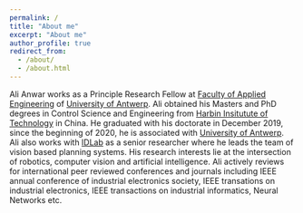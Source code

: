 ```yaml
---
permalink: /
title: "About me"
excerpt: "About me"
author_profile: true
redirect_from: 
  - /about/
  - /about.html
---
```

<!---
Headings:

A data-driven personal website
======
Site-wide configuration
------
**Markdown generator**

Hyperlinks:
[_config.yml](https://github.com/academicpages/academicpages.github.io/blob/master/_config.yml)

Pictures:
![Editing a markdown file for a talk](/images/editing-talk.png)
-->
Ali Anwar works as a Principle Research Fellow at [Faculty of Applied Engineering](https://www.uantwerpen.be/en/about-uantwerp/faculties/faculty-of-applied-engineering/) of [University of Antwerp](https://www.uantwerpen.be/en/). Ali obtained his Masters and PhD degrees in Control Science and Engineering from [Harbin Insitutute of Technology](http://en.hit.edu.cn/) in China. He graduated with his doctorate in December 2019, since the beginning of 2020, he is associated with [University of Antwerp](https://www.uantwerpen.be/en/). Ali also works with [IDLab](https://idlab.technology/) as a senior researcher where he leads the team of vision based planning systems. His research interests lie at the intersection of robotics, computer vision and artificial intelligence. Ali actively reviews for international peer reviewed conferences and journals including IEEE annual conference of industrial electronics society, IEEE transations on industrial electronics, IEEE transactions on industrial informatics, Neural Networks etc.